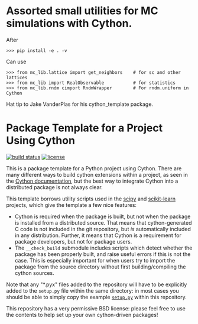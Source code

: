# Assorted small utilities for MC simulations with Cython.

After
```
>>> pip install -e . -v
```

Can use 

```
>>> from mc_lib.lattice import get_neighbors    # for sc and other lattices
>>> from mc_lib import RealObservable           # for statistics
>>> from mc_lib.rndm cimport RndmWrapper        # For rndm.uniform in Cython
```

Hat tip to Jake VanderPlas for his cython_template package. 

# Package Template for a Project Using Cython

[![build status](http://img.shields.io/travis/jakevdp/cython_template/master.svg?style=flat)](https://travis-ci.org/jakevdp/cython_template)
[![license](http://img.shields.io/badge/license-BSD-blue.svg?style=flat)](https://github.com/jakevdp/cython_template/blob/master/LICENSE)

This is a package template for a Python project using Cython. There are many
different ways to build cython extensions within a project, as seen in the
[Cython documentation](http://docs.cython.org/src/quickstart/build.html), but
the best way to integrate Cython into a distributed package is not always clear.

This template borrows utility scripts used in the [scipy](http://scipy.org)
and [scikit-learn](http://scikit-learn.org) projects, which give the template
a few nice features:

- Cython is required when the package is built, but not when the package is
  installed from a distributed source. That means that cython-generated C
  code is not included in the git repository, but *is* automatically included
  in any distribution. Further, it means that Cython is a requirement for
  package developers, but not for package users.
- The ``__check_build`` submodule includes scripts which detect whether the
  package has been properly built, and raise useful errors if this is not the
  case. This is especially important for when users try to import the package
  from the source directory without first building/compiling the cython
  sources.

Note that any "*.pyx" files added to the repository will have to be explicitly
added to the ``setup.py`` file within the same directory: in most cases you
should be able to simply copy the example [``setup.py``](https://github.com/jakevdp/cython_template/blob/master/cython_template/setup.py) within this repository.

This repository has a very permissive BSD license: please feel free to
use the contents to help set up your own cython-driven packages!
